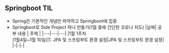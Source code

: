 ## Springboot TIL 
- Spring은 기본적인 개념만 파악하고 Springboot에 집중
- Springboot로 Side Project 하나 만들기(1월 중에 간단한 코로나 지도) 
  |날짜| 공부 내용 | 주제 |
  |---|---|---|
  |1월 1주차<br>(1월4일~1월 10일)|1. JPA 및 스프링부트 환경 설정|JPA 및 스프링부트 환경 설정|
  |-|-|-|